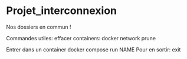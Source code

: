 # Projet_interconnexion
 Nos dossiers en commun !

 Commandes utiles:
 effacer containers: docker network prune

Entrer dans un container docker compose run NAME
Pour en sortir: exit